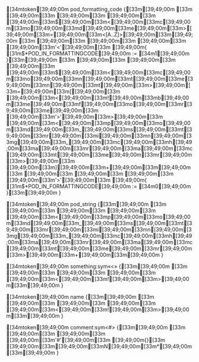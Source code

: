[34mtoken[39;49;00m pod_formatting_code {[33m[39;49;00m
[33m [39;49;00m[33m [39;49;00m[33m [39;49;00m[33m [39;49;00m[33m$[39;49;00m[33m<[39;49;00m[33mc[39;49;00m[33mo[39;49;00m[33md[39;49;00m[33me[39;49;00m[33m>[39;49;00m[33m=[39;49;00m[33m<[A..Z]>[39;49;00m[33m[39;49;00m
[33m [39;49;00m[33m [39;49;00m[33m [39;49;00m[33m [39;49;00m[33m'<'[39;49;00m[33m [39;49;00m{ [31m$*POD_IN_FORMATTINGCODE[39;49;00m := [34m1[39;49;00m }[33m[39;49;00m
[33m [39;49;00m[33m [39;49;00m[33m [39;49;00m[33m [39;49;00m[33m$[39;49;00m[33m<[39;49;00m[33mc[39;49;00m[33mo[39;49;00m[33mn[39;49;00m[33mt[39;49;00m[33me[39;49;00m[33mn[39;49;00m[33mt[39;49;00m[33m>[39;49;00m[33m=[39;49;00m[33m[[39;49;00m[33m [39;49;00m[33m<[39;49;00m[33m![39;49;00m[33mb[39;49;00m[33me[39;49;00m[33mf[39;49;00m[33mo[39;49;00m[33mr[39;49;00m[33me[39;49;00m[33m [39;49;00m[33m'>'[39;49;00m[33m>[39;49;00m[33m [39;49;00m[33m<[39;49;00m[33mp[39;49;00m[33mo[39;49;00m[33md[39;49;00m[33m_[39;49;00m[33ms[39;49;00m[33mt[39;49;00m[33mr[39;49;00m[33mi[39;49;00m[33mn[39;49;00m[33mg[39;49;00m[33m_[39;49;00m[33mc[39;49;00m[33mh[39;49;00m[33ma[39;49;00m[33mr[39;49;00m[33ma[39;49;00m[33mc[39;49;00m[33mt[39;49;00m[33me[39;49;00m[33mr[39;49;00m[33m>[39;49;00m[33m [39;49;00m[33m][39;49;00m[33m+[39;49;00m[33m[39;49;00m
[33m [39;49;00m[33m [39;49;00m[33m [39;49;00m[33m [39;49;00m[33m'>'[39;49;00m[33m [39;49;00m{ [31m$*POD_IN_FORMATTINGCODE[39;49;00m := [34m0[39;49;00m }[33m[39;49;00m
}

[34mtoken[39;49;00m pod_string {[33m[39;49;00m
[33m [39;49;00m[33m [39;49;00m[33m [39;49;00m[33m [39;49;00m[33m<[39;49;00m[33mp[39;49;00m[33mo[39;49;00m[33md[39;49;00m[33m_[39;49;00m[33ms[39;49;00m[33mt[39;49;00m[33mr[39;49;00m[33mi[39;49;00m[33mn[39;49;00m[33mg[39;49;00m[33m_[39;49;00m[33mc[39;49;00m[33mh[39;49;00m[33ma[39;49;00m[33mr[39;49;00m[33ma[39;49;00m[33mc[39;49;00m[33mt[39;49;00m[33me[39;49;00m[33mr[39;49;00m[33m>[39;49;00m[33m+[39;49;00m[33m[39;49;00m
}

[34mtoken[39;49;00m something:sym«<» {[33m[39;49;00m
[33m [39;49;00m[33m [39;49;00m[33m [39;49;00m[33m [39;49;00m[33m<[39;49;00m[33m![39;49;00m[33m>[39;49;00m[33m[39;49;00m
}

[34mtoken[39;49;00m name {[33m[39;49;00m
[33m [39;49;00m[33m [39;49;00m[33m [39;49;00m[33m [39;49;00m[33m<[39;49;00m[33m![39;49;00m[33m>[39;49;00m[33m[39;49;00m
}

[34mtoken[39;49;00m comment:sym<#> {[33m[39;49;00m
[33m [39;49;00m[33m [39;49;00m[33m [39;49;00m[33m'#'[39;49;00m[33m [39;49;00m{}[33m [39;49;00m[33m\[39;49;00m[33mN[39;49;00m[33m*[39;49;00m[33m[39;49;00m
}
